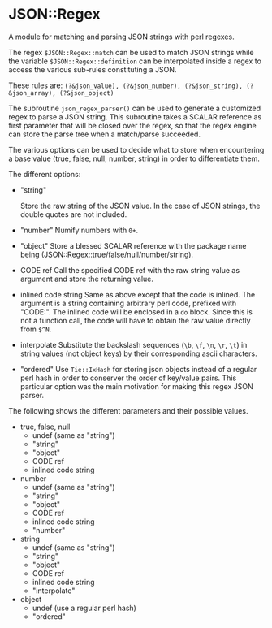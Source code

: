 
# JSON::Regex

A module for matching and parsing JSON strings with perl regexes.

The regex `$JSON::Regex::match` can be used to match JSON strings while the variable `$JSON::Regex::definition` can be interpolated inside a regex to access the various sub-rules constituting a JSON.

These rules are:
`(?&json_value), (?&json_number), (?&json_string), (?&json_array), (?&json_object)`


The subroutine `json_regex_parser()` can be used to generate a customized regex to parse a JSON string.
This subroutine takes a SCALAR reference as first parameter that will be closed over the regex, so that the regex engine can store the parse tree when a match/parse succeeded.

The various options can be used to decide what to store when encountering a base value (true, false, null, number, string) in order to differentiate them.

The different options:
- "string"
    
    Store the raw string of the JSON value. In the case of JSON strings, the double quotes are not included.

- "number"
    Numify numbers with `0+`.

- "object"
    Store a blessed SCALAR reference with the package name being (JSON::Regex::true/false/null/number/string).

- CODE ref
    Call the specified CODE ref with the raw string value as argument and store the returning value.

- inlined code string
    Same as above except that the code is inlined. The argument is a string containing arbitrary perl code, prefixed with "CODE:". The inlined code will be enclosed in a `do` block. Since this is not a function call, the code will have to obtain the raw value directly from `$^N`.
 
- interpolate
    Substitute the backslash sequences (`\b`, `\f`, `\n`, `\r`, `\t`) in string values (not object keys) by their corresponding ascii characters.

- "ordered"
    Use `Tie::IxHash` for storing json objects instead of a regular perl hash in order to conserver the order of key/value pairs. This particular option was the main motivation for making this regex JSON parser.


The following shows the different parameters and their possible values.

- true, false, null
    - undef (same as "string")
    - "string"
    - "object"
    - CODE ref
    - inlined code string
- number
    - undef (same as "string")
    - "string"
    - "object"
    - CODE ref
    - inlined code string
    - "number"
- string
    - undef (same as "string")
    - "string"
    - "object"
    - CODE ref
    - inlined code string
    - "interpolate"
- object
    - undef (use a regular perl hash)
    - "ordered"


